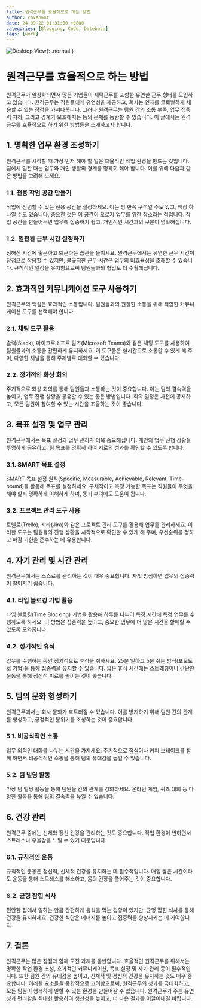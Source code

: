```yaml
---
title: 원격근무를 효율적으로 하는 방법
author: covenant
date: 24-09-22 01:31:00 +0800
categories: [Blogging, Code, Datebase]
tags: [work]
---
```


![Desktop View](/blob/dev%2Fblog-v2/assets/img/remote.jpg?raw=true){: .normal }

# 원격근무를 효율적으로 하는 방법

원격근무가 일상화되면서 많은 기업들이 재택근무를 포함한 유연한 근무 형태를 도입하고 있습니다. 원격근무는 직원들에게 유연성을 제공하고, 회사는 인재를 글로벌하게 채용할 수 있는 장점을 가져다줍니다. 그러나 원격근무는 팀원 간의 소통 부족, 업무 집중력 저하, 그리고 경계가 모호해지는 등의 문제를 동반할 수 있습니다. 이 글에서는 원격근무를 효율적으로 하기 위한 방법들을 소개하고자 합니다.

## 1. 명확한 업무 환경 조성하기

원격근무를 시작할 때 가장 먼저 해야 할 일은 효율적인 작업 환경을 만드는 것입니다. 집에서 일할 때는 업무와 개인 생활의 경계를 명확히 해야 합니다. 이를 위해 다음과 같은 방법을 고려해 보세요.

### 1.1. 전용 작업 공간 만들기

작업에 전념할 수 있는 전용 공간을 설정하세요. 이는 방 한쪽 구석일 수도 있고, 책상 하나일 수도 있습니다. 중요한 것은 이 공간이 오로지 업무를 위한 장소라는 점입니다. 작업 공간을 만들어두면 업무에 집중하기 쉽고, 개인적인 시간과의 구분이 명확해집니다.

### 1.2. 일관된 근무 시간 설정하기

정해진 시간에 출근하고 퇴근하는 습관을 들이세요. 원격근무에서는 유연한 근무 시간이 장점으로 작용할 수 있지만, 불규칙한 근무 시간은 업무의 비효율성을 초래할 수 있습니다. 규칙적인 일정을 유지함으로써 팀원들과의 협업도 더 수월해집니다.

## 2. 효과적인 커뮤니케이션 도구 사용하기

원격근무의 핵심은 효과적인 소통입니다. 팀원들과의 원활한 소통을 위해 적합한 커뮤니케이션 도구를 선택해야 합니다. 

### 2.1. 채팅 도구 활용

슬랙(Slack), 마이크로소프트 팀즈(Microsoft Teams)와 같은 채팅 도구를 사용하여 팀원들과의 소통을 간편하게 유지하세요. 이 도구들은 실시간으로 소통할 수 있게 해 주며, 다양한 채널을 통해 주제별로 대화할 수 있습니다. 

### 2.2. 정기적인 화상 회의

주기적으로 화상 회의를 통해 팀원들과 소통하는 것이 중요합니다. 이는 팀의 결속력을 높이고, 업무 진행 상황을 공유할 수 있는 좋은 방법입니다. 회의 일정은 사전에 공지하고, 모든 팀원이 참여할 수 있는 시간을 조율하는 것이 좋습니다.

## 3. 목표 설정 및 업무 관리

원격근무에서는 목표 설정과 업무 관리가 더욱 중요해집니다. 개인의 업무 진행 상황을 투명하게 공유하고, 팀 목표를 명확히 하여 서로의 성과를 확인할 수 있도록 합니다.

### 3.1. SMART 목표 설정

SMART 목표 설정 원칙(Specific, Measurable, Achievable, Relevant, Time-bound)을 활용해 목표를 설정하세요. 구체적이고 측정 가능한 목표는 직원들이 무엇을 해야 할지 명확하게 이해하게 하며, 동기 부여에도 도움이 됩니다.

### 3.2. 프로젝트 관리 도구 사용

트렐로(Trello), 지라(Jira)와 같은 프로젝트 관리 도구를 활용해 업무를 관리하세요. 이러한 도구는 팀원들의 진행 상황을 시각적으로 확인할 수 있게 해 주며, 우선순위를 정하고 마감 기한을 준수하는 데 유용합니다.

## 4. 자기 관리 및 시간 관리

원격근무에서는 스스로를 관리하는 것이 매우 중요합니다. 자칫 방심하면 업무의 집중력이 떨어지기 쉽습니다.

### 4.1. 타임 블로킹 기법 활용

타임 블로킹(Time Blocking) 기법을 활용해 하루를 나누어 특정 시간에 특정 업무를 수행하도록 하세요. 이 방법은 집중력을 높이고, 중요한 업무에 더 많은 시간을 할애할 수 있도록 도와줍니다.

### 4.2. 정기적인 휴식

업무를 수행하는 동안 정기적으로 휴식을 취하세요. 25분 일하고 5분 쉬는 방식(포모도로 기법)을 통해 집중력을 유지할 수 있습니다. 짧은 휴식 시간에는 스트레칭이나 간단한 운동을 통해 정신적 피로를 줄이는 것이 좋습니다.

## 5. 팀의 문화 형성하기

원격근무에서는 회사 문화가 흐트러질 수 있습니다. 이를 방지하기 위해 팀원 간의 관계를 형성하고, 긍정적인 분위기를 조성하는 것이 중요합니다.

### 5.1. 비공식적인 소통

업무 외적인 대화를 나누는 시간을 가지세요. 주기적으로 점심이나 커피 브레이크를 함께 하면서 비공식적인 소통을 통해 팀의 유대감을 높일 수 있습니다. 

### 5.2. 팀 빌딩 활동

가상 팀 빌딩 활동을 통해 팀원들 간의 관계를 강화하세요. 온라인 게임, 퀴즈 대회 등 다양한 활동을 통해 팀의 결속력을 높일 수 있습니다.

## 6. 건강 관리

원격근무 중에는 신체와 정신 건강을 관리하는 것도 중요합니다. 작업 환경이 변하면서 스트레스나 우울감을 느낄 수 있기 때문입니다.

### 6.1. 규칙적인 운동

규칙적인 운동은 정신적, 신체적 건강을 유지하는 데 필수적입니다. 매일 짧은 시간이라도 운동을 통해 스트레스를 해소하고, 몸의 긴장을 풀어주는 것이 중요합니다.

### 6.2. 균형 잡힌 식사

편안한 집에서 일하는 만큼 간편하게 음식을 먹는 경향이 있지만, 균형 잡힌 식사를 통해 건강을 유지하세요. 건강한 식단은 에너지를 높이고 집중력을 향상시키는 데 기여합니다.

## 7. 결론

원격근무는 많은 장점과 함께 도전 과제를 동반합니다. 효율적인 원격근무를 위해서는 명확한 작업 환경 조성, 효과적인 커뮤니케이션, 목표 설정 및 자기 관리 등이 필수적입니다. 또한 팀원 간의 유대감을 높이고, 신체적 및 정신적 건강을 유지하는 것도 매우 중요합니다. 이러한 요소들을 종합적으로 고려함으로써, 원격근무의 성과를 극대화하고, 모든 팀원이 행복하게 일할 수 있는 환경을 만들어갈 수 있습니다. 원격근무가 주는 유연성과 편리함을 최대한 활용하여 생산성을 높이고, 더 나은 결과를 이끌어내길 바랍니다.
